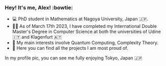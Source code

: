 ### Hey! It's me, Alex! :bowtie: ###

- :computer: PhD student in Mathematics at Nagoya University, Japan 🇯🇵.
- 🧑‍🎓 As of March 17th 2023, I have completed my International Double Master's Degree in Computer Science at both the universities of Udine 🇮🇹 and Klagenfurt 🇦🇹
- :mag_right: My main interests involve Quantum Computing, Complexity Theory.
- 🔭 Here you can find all the projects I am most proud of.

In my profile pic, you can see me fully enjoying Tokyo, Japan 🇯🇵
<!---
Alex-Dell1/Alex-Dell1 is a ✨ special ✨ repository because its `README.md` (this file) appears on your GitHub profile.
You can click the Preview link to take a look at your changes.
--->
